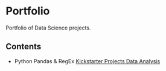 # Portfolio
Portfolio of Data Science projects.

## Contents
   
   * Python Pandas & RegEx [Kickstarter Projects Data Analysis](https://github.com/JimenaBaripatti/my_portfolio/blob/master/Kickstarter_dataanalysis.ipynb)
   
